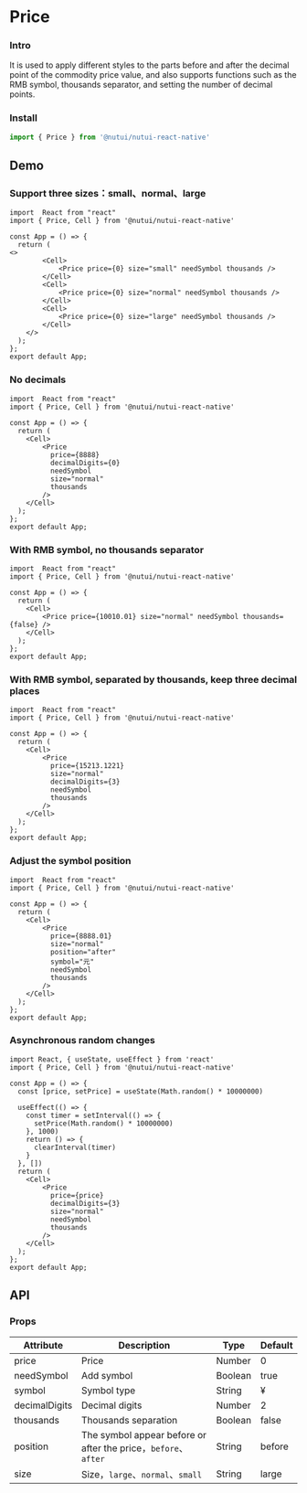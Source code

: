 # Price 

### Intro

It is used to apply different styles to the parts before and after the decimal point of the commodity price value, and also supports functions such as the RMB symbol, thousands separator, and setting the number of decimal points.

### Install

```javascript
import { Price } from '@nutui/nutui-react-native'
```

## Demo

### Support three sizes：small、normal、large

```SnackPlayer name=Price&dependencies=@nutui/nutui-react-native
import  React from "react"
import { Price, Cell } from '@nutui/nutui-react-native'

const App = () => {
  return (
<>
        <Cell>
            <Price price={0} size="small" needSymbol thousands />
        </Cell>
        <Cell>
            <Price price={0} size="normal" needSymbol thousands />
        </Cell>
        <Cell>
            <Price price={0} size="large" needSymbol thousands />
        </Cell>
    </>
  );
};
export default App;
```


### No decimals
```SnackPlayer name=Price&dependencies=@nutui/nutui-react-native
import  React from "react"
import { Price, Cell } from '@nutui/nutui-react-native'

const App = () => {
  return (
    <Cell>
        <Price
          price={8888}
          decimalDigits={0}
          needSymbol
          size="normal"
          thousands
        />
    </Cell>
  );
};
export default App;
```


### With RMB symbol, no thousands separator

```SnackPlayer name=Price&dependencies=@nutui/nutui-react-native
import  React from "react"
import { Price, Cell } from '@nutui/nutui-react-native'

const App = () => {
  return (
    <Cell>
        <Price price={10010.01} size="normal" needSymbol thousands={false} />
    </Cell>
  );
};
export default App;
```


### With RMB symbol, separated by thousands, keep three decimal places

```SnackPlayer name=Price&dependencies=@nutui/nutui-react-native
import  React from "react"
import { Price, Cell } from '@nutui/nutui-react-native'

const App = () => {
  return (
    <Cell>
        <Price
          price={15213.1221}
          size="normal"
          decimalDigits={3}
          needSymbol
          thousands
        />
    </Cell>
  );
};
export default App;
```


### Adjust the symbol position

```SnackPlayer name=Price&dependencies=@nutui/nutui-react-native
import  React from "react"
import { Price, Cell } from '@nutui/nutui-react-native'

const App = () => {
  return (
    <Cell>
        <Price
          price={8888.01}
          size="normal"
          position="after"
          symbol="元"
          needSymbol
          thousands
        />
    </Cell>
  );
};
export default App;
```


### Asynchronous random changes

```SnackPlayer name=Price&dependencies=@nutui/nutui-react-native
import React, { useState, useEffect } from 'react'
import { Price, Cell } from '@nutui/nutui-react-native'

const App = () => {
  const [price, setPrice] = useState(Math.random() * 10000000)

  useEffect(() => {
    const timer = setInterval(() => {
      setPrice(Math.random() * 10000000)
    }, 1000)
    return () => {
      clearInterval(timer)
    }
  }, [])
  return (
    <Cell>
        <Price
          price={price}
          decimalDigits={3}
          size="normal"
          needSymbol
          thousands
        />
    </Cell>
  );
};
export default App;
```


## API

### Props

| Attribute      | Description                                                | Type            | Default |
|----------------|------------------------------------------------------------|------------------|--------|
| price          | Price                 | Number  | 0      |
| needSymbol    | Add symbol | Boolean | true   |
| symbol         | Symbol type                 | String  | &yen;  |
| decimalDigits | Decimal digits               | Number  | 2      |
| thousands      | Thousands separation   | Boolean | false  |
| position   | The symbol appear before or after the price，`before`、`after` | String           | before |
| size   | Size，`large`、`normal`、`small`                            | String           | large |
